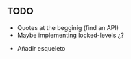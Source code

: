 ## TODO


<!-- - Proteger las rutas! -->
<!-- - Hacer pantalla (+lógica) de haber completado el set -->
<!-- - Hacer pantalla (+lógica) de haber completado el retry -->
<!-- - Dar estilos a desktop -->
<!-- - Poner footer -->
- Quotes at the begginig (find an API)
- Maybe implementing locked-levels ¿? 
<!-- - Counter en retrygame -->
- Añadir esqueleto

<!-- - Rewrite question -->
<!-- - Fill DB -->
<!-- - Protect DB -->
<!-- - Deployar DB -->